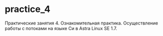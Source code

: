 # practice_4

Практические занятия 4. Ознакомительная практика. Осуществление работы с потоками на языке Си в Astra Linux SE 1.7.
